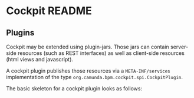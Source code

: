Cockpit README
==============


Plugins
-------

Cockpit may be extended using plugin-jars.
Those jars can contain server-side resources (such as REST interfaces)
as well as client-side resources (html views and javascript).

A cockpit plugin publishes those resources via a `META-INF/services` implementation
of the type `org.camunda.bpm.cockpit.spi.CockpitPlugin`.

The basic skeleton for a cockpit plugin looks as follows: